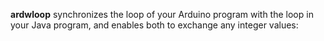 **ardwloop** synchronizes the loop of your Arduino program with the loop in your Java program, and enables both to exchange any integer values:
